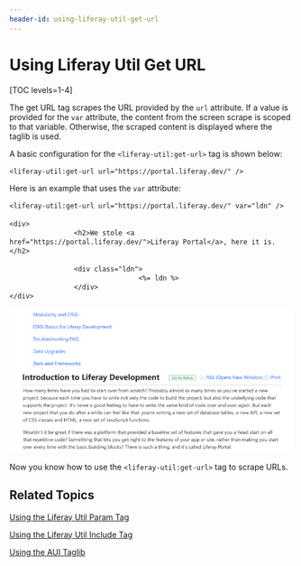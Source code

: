 ```yaml
---
header-id: using-liferay-util-get-url
---
```


# Using Liferay Util Get URL

[TOC levels=1-4]

The get URL tag scrapes the URL provided by the `url` attribute. If a value is 
provided for the `var` attribute, the content from the screen scrape is scoped 
to that variable. Otherwise, the scraped content is displayed where the taglib 
is used. 

A basic configuration for the `<liferay-util:get-url>` tag is shown below:
    
    <liferay-util:get-url url="https://portal.liferay.dev/" />
 
Here is an example that uses the `var` attribute:

    <liferay-util:get-url url="https://portal.liferay.dev/" var="ldn" />

    <div>
    				<h2>We stole <a href="https://portal.liferay.dev/">Liferay Portal</a>, here it is.</h2>

    				<div class="ldn">
    								<%= ldn %>
    				</div>
    </div>

![Figure 1: You can use the Liferay Util Get URL tag to scrape URLs.](../../../images/liferay-util-get-url-ldn.png)

Now you know how to use the `<liferay-util:get-url>` tag to scrape URLs. 

## Related Topics

[Using the Liferay Util Param Tag](/docs/7-1/tutorials/-/knowledge_base/t/using-liferay-util-param)

[Using the Liferay Util Include Tag](/docs/7-1/tutorials/-/knowledge_base/t/using-liferay-util-include)

[Using the AUI Taglib](/docs/7-1/tutorials/-/knowledge_base/t/using-aui-taglibs-in-your-portlets)
